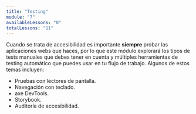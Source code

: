 ```yaml
---
title: "Testing"
module: "7"
availableLessons: "0"
totalLessons: "11"
---
```


<p>Cuando se trata de accesibilidad es importante <strong>siempre</strong> probar las aplicaciones webs que haces, por lo que este módulo explorará los tipos de tests manuales que debes tener en cuenta y múltiples herramientas de testing automático que puedes usar en tu flujo de trabajo. Algunos de estos temas incluyen:</p>

<ul>
  <li>Pruebas con lectores de pantalla.</li>
  <li>Navegación con teclado.</li>
  <li>axe DevTools.</li>
  <li>Storybook.</li>
  <li>Auditoría de accesibilidad.</li>
</ul>
